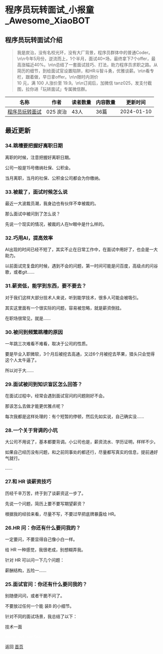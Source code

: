 # 程序员玩转面试_小报童_Awesome_XiaoBOT

## 程序员玩转面试介绍
> 我是炭治，没有名校光环，没有大厂背景，程序员群体中的普通Coder。\n\n今年5月份，逆流而上，1个半月，面试40+场，最终拿下7个offer，最高涨幅近40%。\n\n总结了一套面试技巧、打法，助力程序员求职之路。从简历的细节，到给面试官设置陷阱，和HR斗智斗勇，优雅谈薪。\n\n看专栏，跟着做，早日拿offer。\n\n限时内测价  
10 元，满 100 人涨价至 19.9。\n\n订阅后，加微信 tanz025，发支付截图，拉你进「玩转面试」专属微信群。  
  


|名称|作者|读者数量|内容数量|更新时间|
|---|---|---|---|---|
|[程序员玩转面试](https://xiaobot.net/p/tanzinterview?refer=9c3f1c95-a052-465a-9902-f6d75080262a)|025 炭治|43人|36篇|2024-01-10|

## 最近更新
### 34.跳槽要把握好离职日期

离职的时候，注意把握好离职日期。

公司一般是15号缴纳社保、公积金。

当月离职，当月的社保、公积金公司都会为你缴纳。

### 33.被裁了，面试时候怎么说

最近一大波裁员潮，我身边也有伙伴不幸被裁的。

那么面试中被问到了怎么说？

先说一个现实的情况，被裁的人在hr眼中是什么样的。

### 32.巧用AI，提高效率

AI出现的时间已经不短了，其实不止在日常工作中，在面试中用好了，也会是一大助力。

以前面试完复盘的时候，遇到不会的问题，第一时间可能是问百度，高级点的问谷歌，或者git......

### 31.薪资低，能学到东西，要不要去？

对于我们这样大部分技术人来说，听到能学技术，很多人可能会被吸引。

其实这里面有一个很实际的问题，容易被忽略，就是薪资倒挂。

在职场很常见，就是......

### 30.被问到频繁跳槽的原因

一年跳三次难看不难看，取决于公司的性质。

要是毕业入职微软，3个月后被挖去高通，又过6个月被挖去苹果，猎头只会觉得这个人太牛逼了。

所以对于大......

### 29.面试被问到知识盲区怎么回答？

在面试过程中，经常会遇到面试官问的问题刚好不会。

那该怎么去做才能更优雅点呢？

每次我都是这样处理的：有个短暂的停顿，然后先如实说，自己确实没......

### 28.一个关于背调的小坑

大公司不用说了，基本都要背调。小公司也是，薪资流水、学历证明，样样不少。

如果自己经历没有问题，和之前同事处的都还行，尽量都写真实的信息，提前通好气就行。

......

### 27.和 HR 谈薪资技巧

历经千辛万苦，终于到了谈薪资这一步了。

先说一个问题，简历上要不要写期望薪资？

根据我的经验来看，尽量不写，不要过早把底牌暴露给 HR。

### 26.HR 问：你还有什么要问我的？

一定要问，不要显得自己像小白一样。

给 HR 一种感觉，我很老成，别想糊弄我。

针对 HR 可以问一下几个问题：

薪酬结构，五险一......

### 25.面试官问：你还有什么要问我的？

别随便问问，或者干脆不问了。

不要放过任何一个能 装B 的小细节。

针对不同的面试场景，我总结了以下：

技术一面


<a href="https://github.com/Reno9527/awesome-xiaobot" style="color: white; text-decoration: none;">awesome-xiaobot</a>

返回 [首页](../README.md)
